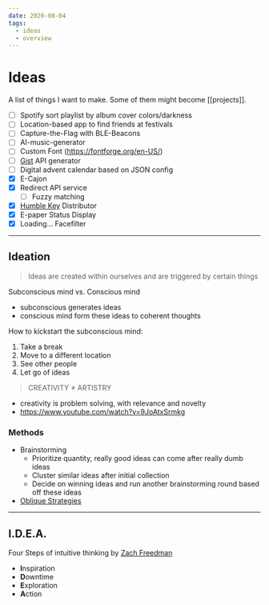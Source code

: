 ```yaml
---
date: 2020-08-04
tags:
  - ideas
  - overview
---
```

# Ideas
A list of things I want to make. Some of them might become [[projects]].

- [ ] Spotify sort playlist by album cover colors/darkness
- [ ] Location-based app to find friends at festivals
- [ ] Capture-the-Flag with BLE-Beacons
- [ ] AI-music-generator
- [ ] Custom Font (https://fontforge.org/en-US/)
- [ ] [Gist](https://developer.github.com/v3/gists/) API generator
- [ ] Digital advent calendar based on JSON config
- [x] E-Cajon
- [x] Redirect API service
	- [ ] Fuzzy matching 	
- [x] [Humble Key](https://www.humblebundle.com/home/keys) Distributor
- [x] E-paper Status Display
- [x] Loading... Facefilter

___

## Ideation

> Ideas are created within ourselves and are triggered by certain things

Subconscious mind vs. Conscious mind
- subconscious generates ideas
- conscious mind form these ideas to coherent thoughts

How to kickstart the subconscious mind:
1. Take a break
2. Move to a different location
3. See other people
4. Let go of ideas

> CREATIVITY ≠ ARTISTRY

- creativity is problem solving, with relevance and novelty
- https://www.youtube.com/watch?v=9JoAtxSrmkg
### Methods

- Brainstorming
	- Prioritize quantity, really good ideas can come after really dumb ideas
	- Cluster similar ideas after initial collection
	- Decide on winning ideas and run another brainstorming round based off these ideas
- [Oblique Strategies](https://en.wikipedia.org/wiki/Oblique_Strategies)



---

## I.D.E.A.
Four Steps of intuitive thinking by [Zach Freedman](https://youtu.be/6r8-o2WpoCA?t=655)

- **I**nspiration
- **D**owntime
- **E**xploration
- **A**ction


